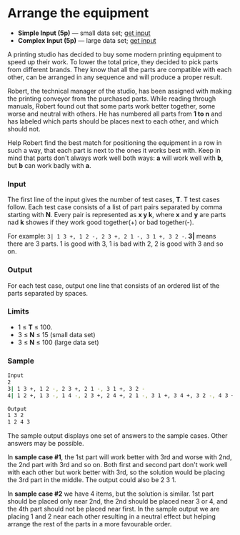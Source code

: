 # Arrange the equipment
 
* **Simple Input (5p)** — small data set; [get input](https://github.com/Mixbook/coding-challenge-event/blob/master/coding%20challenge%202017/inputs/B-small-input.in)
* **Complex Input (5p)** — large data set; [get input](https://github.com/Mixbook/coding-challenge-event/blob/master/coding%20challenge%202017/inputs/B-large-input.in)
 
A printing studio has decided to buy some modern printing equipment to speed up their work. To lower the total price, they decided to pick parts from different brands. They know that all the parts are compatible with each other, can be arranged in any sequence and will produce a proper result.
 
Robert, the technical manager of the studio, has been assigned with making the printing conveyor from the purchased parts. While reading through manuals, Robert found out that some parts work better together, some worse and neutral with others. He has numbered all parts from **1 to n** and has labeled which parts should be places next to each other, and which should not. 
 
Help Robert find the best match for positioning the equipment in a row in such a way, that each part is next to the ones it works best with. Keep in mind that parts don't always work well both ways: **a** will work well with **b**, but **b** can work badly with **a**.
 
### Input
The first line of the input gives the number of test cases, **T**. T test cases follow. Each test case consists of a list of part pairs separated by comma starting with **N**. Every pair is represented  as **x y k**, where **x** and **y** are parts nad **k** showes if they work good together(+) or bad together(-).

For example: ```3| 1 3 +, 1 2 -, 2 3 +, 2 1 -, 3 1 +, 3 2 -```. **3|** means there are 3 parts. 1 is good with 3, 1 is bad with 2, 2 is good with 3 and so on.
 
### Output
For each test case, output one line that consists of an ordered list of the parts separated by spaces.
 
### Limits
* 1 ≤ **T** ≤ 100.
* 3 ≤ **N** ≤ 15 (small data set)
* 3 ≤ **N** ≤ 100 (large data set)
 
### Sample

```bash
Input
2
3| 1 3 +, 1 2 -, 2 3 +, 2 1 -, 3 1 +, 3 2 -
4| 1 2 +, 1 3 -, 1 4 -, 2 3 +, 2 4 +, 2 1 -, 3 1 +, 3 4 +, 3 2 -, 4 3 +, 4 2 +, 4 1 -
 
Output
1 3 2
1 2 4 3
```
 
The sample output displays one set of answers to the sample cases. Other answers may be possible.
 
In **sample case #1**, the 1st part will work better with 3rd and worse with 2nd, the 2nd part with 3rd and so on. Both first and second part don't work well with each other but work better with 3rd, so the solution would be placing the 3rd part in the middle. The output could also be 2 3 1.
 
In **sample case #2** we have 4 items, but the solution is similar. 1st part should be placed only near 2nd, the 2nd should be placed near 3 or 4, and the 4th part should not be placed near first. In the sample output we are placing 1 and 2 near each other resulting in a neutral effect but helping arrange the rest of the parts in a more favourable order. 
